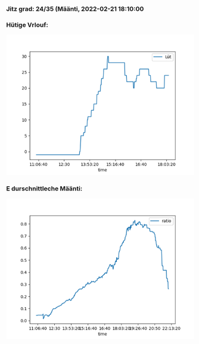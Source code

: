 ### Jitz grad: 24/35 (Määnti, 2022-02-21 18:10:00

### Hütige Vrlouf:
![Graph](Today.png)

### E durschnittleche Määnti:
![Graph](Määnti.png)